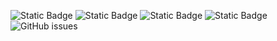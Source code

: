 ![Static Badge](https://img.shields.io/badge/blacklists-60-000000) ![Static Badge](https://img.shields.io/badge/blacklisted-2580118-cc0000) ![Static Badge](https://img.shields.io/badge/whitelisted-2244-00CC00) ![Static Badge](https://img.shields.io/badge/streaming_blacklist-28107-000000) ![GitHub issues](https://img.shields.io/github/issues/fabriziosalmi/blacklists)
